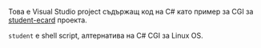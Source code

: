 Това е Visual Studio project съдържащ код на C# като пример за CGI за [student-ecard](https://github.com/nickcolev/student-ecard) проекта.

`student` е shell script, алтернатива на C# CGI за Linux OS.
